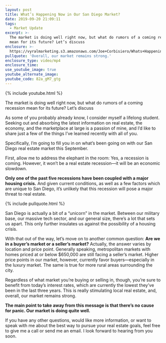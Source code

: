 ```yaml
---
layout: post
title: What’s Happening Now in Our San Diego Market?
date: 2019-09-20 21:09:11
tags:
  - Market Update
excerpt: >-
  The market is doing well right now, but what do rumors of a coming recession
  mean for its future? Let’s discuss
enclosure: >-
  https://vyralmarketing.s3.amazonaws.com/Joe+Corbisiero/Whats+Happening+Now+in+Our+San+Diego+Market_.mp4
pullquote: 'Overall, our market remains strong.'
enclosure_type: video/mp4
enclosure_time:
use_youtube_image: true
youtube_alternate_image:
youtube_code: 82a_gM7_gtg
---
```


{% include youtube.html %}

The market is doing well right now, but what do rumors of a coming recession mean for its future? Let’s discuss

As some of you probably already know, I consider myself a lifelong student. Seeking out and absorbing the latest information on real estate, the economy, and the marketplace at large is a passion of mine, and I’d like to share just a few of the things I’ve learned recently with all of you.&nbsp;

Specifically, I’m going to fill you in on what’s been going on with our San Diego real estate market this September.&nbsp;

First, allow me to address the elephant in the room: Yes, a recession is coming. However, it won’t be a real estate recession—it will be an economic slowdown.&nbsp;

**Only one of the past five recessions have been coupled with a major housing crisis.** And given current conditions, as well as a few factors which are unique to San Diego, it’s unlikely that this recession will pose a major threat to real estate.&nbsp;

{% include pullquote.html %}

San Diego is actually a bit of a “unicorn” in the market. Between our military base, our massive tech sector, and our general size, there’s a lot that sets us apart. This only further insulates us against the possibility of a housing crisis.&nbsp;

With that out of the way, let’s move on to another common question: **Are we in a buyer’s market or a seller’s market?** Actually, the answer varies by location and price point. Generally speaking, metropolitan markets with homes priced at or below $650,000 are still facing a seller’s market. Higher price points in our market, however, currently favor buyers—especially in the luxury market. The same is true for more rural areas surrounding the city.

Regardless of what market you’re buying or selling in, though, you’re sure to benefit from today’s interest rates, which are currently the lowest they’ve been in the last three years. This is really stimulating local real estate, and, overall, our market remains strong.&nbsp;

**The main point to take away from this message is that there’s no cause for panic. Our market is doing quite well.&nbsp;**

If you have any other questions, would like more information, or want to speak with me about the best way to pursue your real estate goals, feel free to give me a call or send me an email. I look forward to hearing from you soon.<br>&nbsp;

&nbsp;